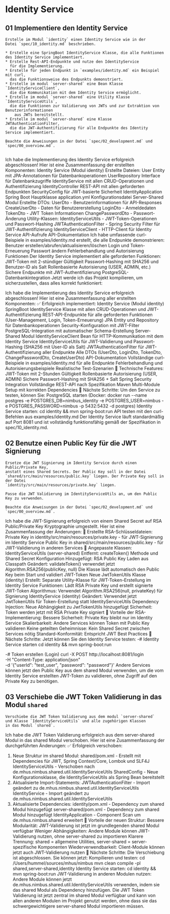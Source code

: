 
# Identity Service

## 01 Implementiere den Identity Service

```text
Erstelle im Modul `identity` einen Identity Service wie in der 
Datei `spec/10_identity.md` beschrieben.

* Erstelle eine SpringBoot IdentityService Klasse, die alle Funktionen des Identity Service implementiert.
* Erstelle Rest-API-Endpunkte und nutze den IdentityService 
  für die Implementierung.
* Erstelle für jeden Endpunkt in `examples/identity.md` ein Beispiel mit curl,
  das die Funktionsweise des Endpunkts demonstriert.
* Erstelle im modul `server-shared` eine Bean Klasse `IdentityServiceClient`, 
  die die Kommunikation mit dem Identity Service ermöglicht.
* Erstelle im modul `server-shared` eine Utility Klasse `IdentityServiceUtils`, 
  die die Funktionen zur Validierung von JWTs und zur Extraktion von Benutzerinformationen
    aus JWTs bereitstellt.
* Erstelle im modul `server-shared` eine Klasse JWTAuthenticationFilter, 
  die die JWT-Authentifizierung für alle Endpunkte des Identity Service implementiert.

Beachte die Anweisungen in der Datei `spec/02_development.md` und `spec/00_overview.md`.
  
```

Ich habe die Implementierung des Identity Service erfolgreich abgeschlossen! Hier ist eine Zusammenfassung der erstellten Komponenten:
Identity Service (Modul identity)
Erstellte Dateien:
User Entity mit JPA-Annotationen für Datenbankoperationen
UserRepository Interface für Datenbankzugriffe
IdentityService mit allen CRUD-Operationen und Authentifizierung
IdentityController REST-API mit allen geforderten Endpunkten
SecurityConfig für JWT-basierte Sicherheit
IdentityApplication Spring Boot Hauptklasse
application.yml Konfigurationsdatei
Server-Shared Modul
Erstellte DTOs:
UserDto - Benutzerinformationen für API-Responses
CreateUserDto - Daten für Benutzererstellung
LoginDto - Anmeldedaten
TokenDto - JWT Token Informationen
ChangePasswordDto - Passwort-Änderung
Utility-Klassen:
IdentityServiceUtils - JWT-Token-Operationen und Passwort-Hashing
JWTAuthenticationFilter - Spring Security Filter für JWT-Authentifizierung
IdentityServiceClient - HTTP-Client für Identity Service API-Aufrufe
API-Dokumentation
Ich habe umfassende curl-Beispiele in examples/identity.md erstellt, die alle Endpunkte demonstrieren:
Benutzer erstellen/abrufen/aktualisieren/löschen
Login und Token-Erneuerung
Passwort ändern
Fehlerbehandlung und Autorisierung
Funktionen
Der Identity Service implementiert alle geforderten Funktionen:
JWT-Token mit 2-stündiger Gültigkeit
Passwort-Hashing mit SHA256 und Benutzer-ID als Salt
Rollenbasierte Autorisierung (USER, ADMIN, etc.)
Sichere Endpunkte mit JWT-Authentifizierung
PostgreSQL-Datenbankintegration
Jetzt werde ich das Projekt kompilieren, um sicherzustellen, dass alles korrekt funktioniert:

Ich habe die Implementierung des Identity Service erfolgreich abgeschlossen! Hier ist eine Zusammenfassung aller erstellten Komponenten:
✅ Erfolgreich implementiert:
Identity Service (Modul identity)
SpringBoot IdentityService Klasse mit allen CRUD-Operationen und JWT-Authentifizierung
REST-API-Endpunkte für alle geforderten Funktionen (User-Management, Login, Token-Erneuerung)
JPA Entity und Repository für Datenbankoperationen
Security-Konfiguration mit JWT-Filter
PostgreSQL-Integration mit automatischer Schema-Erstellung
Server-Shared Modul
IdentityServiceClient Bean für HTTP-Kommunikation mit dem Identity Service
IdentityServiceUtils für JWT-Validierung und Passwort-Hashing (SHA256 mit User-ID als Salt)
JWTAuthenticationFilter für JWT-Authentifizierung aller Endpunkte
Alle DTOs (UserDto, LoginDto, TokenDto, ChangePasswordDto, CreateUserDto)
API-Dokumentation
Vollständige curl-Beispiele in examples/identity.md für alle Endpunkte
Fehlerbehandlung und Autorisierungsbeispiele
Realistische Test-Szenarien
🔧 Technische Features:
JWT-Token mit 2-Stunden Gültigkeit
Rollenbasierte Autorisierung (USER, ADMIN)
Sichere Passwort-Hashing mit SHA256 + Salt
Spring Security Integration
Vollständige REST-API nach Spezifikation
Maven Multi-Module Setup mit korrekten Dependencies
🚀 Nächste Schritte:
Um den Service zu testen, können Sie:
PostgreSQL starten (Docker: docker run --name postgres -e POSTGRES_DB=nimbus_identity -e POSTGRES_USER=nimbus -e POSTGRES_PASSWORD=nimbus -p 5432:5432 -d postgres)
Identity Service starten:
cd identity && mvn spring-boot:run
API testen mit den curl-Befehlen aus examples/identity.md
Der Identity Service läuft standardmäßig auf Port 8081 und ist vollständig funktionsfähig gemäß der Spezifikation in spec/10_identity.md.

## 02 Benutze einen Public Key für die JWT Signierung

```text
Ersetze die JWT Signierung im Identity Service durch einen Public/Private Key,
anstatt eines Shared Secrets. Der Public Key soll in der Datei 
`shared/src/main/resources/public.key` liegen. Der Private Key soll in der Datei
`identity/src/main/resources/private.key` liegen.

Passe die JWT Validierung im IdentityServiceUtils an, um den Public Key zu verwenden.

Beachte die Anweisungen in der Datei `spec/02_development.md` und `spec/00_overview.md`.
```

Ich habe die JWT-Signierung erfolgreich von einem Shared Secret auf RSA Public/Private Key Kryptographie umgestellt. Hier ist eine Zusammenfassung der Änderungen:
🔑 Erstellte RSA-Schlüsseldateien:
Private Key in identity/src/main/resources/private.key - für JWT-Signierung im Identity Service
Public Key in shared/src/main/resources/public.key - für JWT-Validierung in anderen Services
🔧 Angepasste Klassen:
IdentityServiceUtils (server-shared)
Entfernt: createToken() Methode und Shared Secret Konfiguration
Hinzugefügt: RSA Public Key Laden aus Classpath
Geändert: validateToken() verwendet jetzt Algorithm.RSA256(publicKey, null)
Die Klasse lädt automatisch den Public Key beim Start und validiert JWT-Token
Neue JwtTokenUtils Klasse (identity)
Erstellt: Separate Utility-Klasse für JWT-Token-Erstellung im Identity Service
Funktionen: Lädt RSA Private Key und erstellt signierte JWT-Token
Algorithmus: Verwendet Algorithm.RSA256(null, privateKey) für Signierung
IdentityService (identity)
Geändert: Verwendet jetzt JwtTokenUtils für Token-Erstellung statt IdentityServiceUtils
Dependency Injection: Neue Abhängigkeit zu JwtTokenUtils hinzugefügt
Sicherheit: Token werden jetzt mit RSA Private Key signiert
🚀 Vorteile der RSA-Implementierung:
Bessere Sicherheit: Private Key bleibt nur im Identity Service
Skalierbarkeit: Andere Services können Token mit Public Key validieren
Keine geteilten Geheimnisse: Kein Shared Secret zwischen Services nötig
Standard-Konformität: Entspricht JWT Best Practices
📝 Nächste Schritte:
Jetzt können Sie den Identity Service testen:
-# Identity Service starten
cd identity && mvn spring-boot:run

-# Token erstellen (Login)
curl -X POST http://localhost:8081/login \
-H "Content-Type: application/json" \
-d '{"userId": "test_user", "password": "password"}'
Andere Services können jetzt den Public Key aus dem shared Modul verwenden, um die vom Identity Service erstellten JWT-Token zu validieren, ohne Zugriff auf den Private Key zu benötigen.

## 03 Verschiebe die JWT Token Validierung in das Modul `shared`

```text
Verschiebe die JWT Token Validierung aus dem modul `server-shared`
und Klasse `IdentityServiceUtils` und alle zugehörigen Klassen
in das Modul `shared`.
```

Ich habe die JWT Token Validierung erfolgreich aus dem server-shared Modul in das shared Modul verschoben. Hier ist eine Zusammenfassung der durchgeführten Änderungen:
✅ Erfolgreich verschoben:
1. Neue Struktur im shared Modul:
   shared/pom.xml - Erstellt mit Dependencies für JWT, Spring Context/Core, Lombok und SLF4J
   IdentityServiceUtils - Verschoben nach de.mhus.nimbus.shared.util.IdentityServiceUtils
   SharedConfig - Neue Konfigurationsklasse, die IdentityServiceUtils als Spring Bean bereitstellt
2. Aktualisierte Import-Statements:
   JWTAuthenticationFilter - Import geändert zu de.mhus.nimbus.shared.util.IdentityServiceUtils
   IdentityService - Import geändert zu de.mhus.nimbus.shared.util.IdentityServiceUtils
3. Aktualisierte Dependencies:
   identity/pom.xml - Dependency zum shared Modul hinzugefügt
   server-shared/pom.xml - Dependency zum shared Modul hinzugefügt
   IdentityApplication - Component Scan um de.mhus.nimbus.shared erweitert
   🔧 Vorteile der neuen Struktur:
   Bessere Modularität: JWT-Validierung ist jetzt im grundlegenden shared Modul verfügbar
   Weniger Abhängigkeiten: Andere Module können JWT-Validierung nutzen, ohne server-shared zu importieren
   Klarere Trennung: shared = allgemeine Utilities, server-shared = server-spezifische Komponenten
   Wiederverwendbarkeit: Client-Module können jetzt auch JWT-Validierung nutzen
   📝 Nächste Schritte:
   Die Verschiebung ist abgeschlossen. Sie können jetzt:
   Kompilieren und testen:
   cd /Users/hummel/sources/mhus/nimbus
   mvn clean compile -pl shared,server-shared,identity
   Identity Service starten:
   cd identity && mvn spring-boot:run
   JWT-Validierung in anderen Modulen nutzen: Andere Module können jetzt de.mhus.nimbus.shared.util.IdentityServiceUtils verwenden, indem sie das shared Modul als Dependency hinzufügen.
   Die JWT Token Validierung ist jetzt zentral im shared Modul verfügbar und kann von allen anderen Modulen im Projekt genutzt werden, ohne dass sie das schwergewichtigere server-shared Modul importieren müssen.

